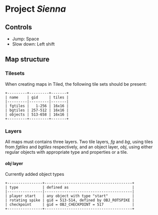 # Project *Sienna* #

## Controls ##

* Jump: Space
* Slow down: Left shift

## Map structure ##

### Tilesets ###
When creating maps in Tiled, the following tile sets should be present:

    +---------+---------+-------+
    | name    | gid     | tiles |
    |---------|---------|-------|
    | fgtiles |   1-256 | 16x16 |
    | bgtiles | 257-512 | 16x16 |
    | objects | 513-658 | 16x16 |
    +---------+---------+-------+

### Layers ###
All maps must contains three layers. Two tile layers, *fg* and *bg*, using tiles from *fgtiles* and *bgtiles* respectively, and an object layer, *obj*, using either regular objects with appropriate type and properties or a tile.

#### *obj* layer ####
Currently added object types

    +----------------+----------------------------------------+
    | type           | defined as                             |
    |----------------|----------------------------------------|
    | player start   | any object with type "start"           |
    | rotating spike | gid = 513-514, defined by OBJ_ROTSPIKE |
	| checkpoint     | gid = OBJ_CHECKPOINT = 517             |
    +----------------+----------------------------------------+
